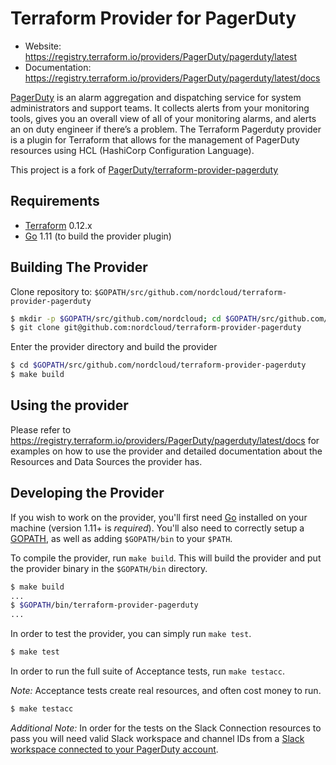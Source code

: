 Terraform Provider for PagerDuty
================================

- Website: https://registry.terraform.io/providers/PagerDuty/pagerduty/latest
- Documentation: https://registry.terraform.io/providers/PagerDuty/pagerduty/latest/docs

[PagerDuty](https://www.pagerduty.com/) is an alarm aggregation and dispatching service for system administrators and support teams. It collects alerts from your monitoring tools, gives you an overall view of all of your monitoring alarms, and alerts an on duty engineer if there’s a problem. The Terraform Pagerduty provider is a plugin for Terraform that allows for the management of PagerDuty resources using HCL (HashiCorp Configuration Language).

This project is a fork of [PagerDuty/terraform-provider-pagerduty](https://github.com/PagerDuty/terraform-provider-pagerduty)

Requirements
------------

-	[Terraform](https://www.terraform.io/downloads.html) 0.12.x
-	[Go](https://golang.org/doc/install) 1.11 (to build the provider plugin)

Building The Provider
---------------------

Clone repository to: `$GOPATH/src/github.com/nordcloud/terraform-provider-pagerduty`

```sh
$ mkdir -p $GOPATH/src/github.com/nordcloud; cd $GOPATH/src/github.com/nordcloud
$ git clone git@github.com:nordcloud/terraform-provider-pagerduty
```

Enter the provider directory and build the provider

```sh
$ cd $GOPATH/src/github.com/nordcloud/terraform-provider-pagerduty
$ make build
```

Using the provider
----------------------
Please refer to https://registry.terraform.io/providers/PagerDuty/pagerduty/latest/docs for
examples on how to use the provider and detailed documentation about the
Resources and Data Sources the provider has.

Developing the Provider
---------------------------

If you wish to work on the provider, you'll first need [Go](http://www.golang.org) installed on your machine (version 1.11+ is *required*). You'll also need to correctly setup a [GOPATH](http://golang.org/doc/code.html#GOPATH), as well as adding `$GOPATH/bin` to your `$PATH`.

To compile the provider, run `make build`. This will build the provider and put the provider binary in the `$GOPATH/bin` directory.

```sh
$ make build
...
$ $GOPATH/bin/terraform-provider-pagerduty
...
```

In order to test the provider, you can simply run `make test`.

```sh
$ make test
```

In order to run the full suite of Acceptance tests, run `make testacc`.

*Note:* Acceptance tests create real resources, and often cost money to run.

```sh
$ make testacc
```

*Additional Note:* In order for the tests on the Slack Connection resources to pass you will need valid Slack workspace and channel IDs from a [Slack workspace connected to your PagerDuty account](https://support.pagerduty.com/docs/slack-integration-guide#integration-walkthrough).
